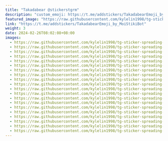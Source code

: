 ```yaml
---
title: "Takadabear @stickerstgrm"
description: "custom_emoji: https://t.me/addstickers/TakadabearEmoji_by_MoiStikiBot"
featured_image: "https://raw.githubusercontent.com/kylelin1998/tg-sticker-spreading-worldwide-images/main/img/37ef8549-db6f-4b8f-8ed2-154371d3ff38.jpg"
link: "https://t.me/addstickers/TakadabearEmoji_by_MoiStikiBot"
weight: 3
date: 2024-02-26T08:02:08+08:00
images:
  - https://raw.githubusercontent.com/kylelin1998/tg-sticker-spreading-worldwide-images/main/img/37ef8549-db6f-4b8f-8ed2-154371d3ff38.jpg
  - https://raw.githubusercontent.com/kylelin1998/tg-sticker-spreading-worldwide-images/main/img/482fcc6e-6c71-4e0f-9b7c-7e542e26f5fa.jpg
  - https://raw.githubusercontent.com/kylelin1998/tg-sticker-spreading-worldwide-images/main/img/1b83f93d-4d6c-4049-b6a2-b21f3d08d8e2.jpg
  - https://raw.githubusercontent.com/kylelin1998/tg-sticker-spreading-worldwide-images/main/img/d466be60-65c1-4d32-87d8-96e2849e5fd7.jpg
  - https://raw.githubusercontent.com/kylelin1998/tg-sticker-spreading-worldwide-images/main/img/6f37b8a3-70f3-4adb-9fd1-4ba123538a0c.jpg
  - https://raw.githubusercontent.com/kylelin1998/tg-sticker-spreading-worldwide-images/main/img/b0d4dc26-4058-4fd7-8afa-8fb72d52185d.jpg
  - https://raw.githubusercontent.com/kylelin1998/tg-sticker-spreading-worldwide-images/main/img/67494485-3a3b-4b5a-b830-b791608dc595.jpg
  - https://raw.githubusercontent.com/kylelin1998/tg-sticker-spreading-worldwide-images/main/img/05236445-695b-430d-9894-a62761a90c2e.jpg
  - https://raw.githubusercontent.com/kylelin1998/tg-sticker-spreading-worldwide-images/main/img/9e15762b-a2c8-485d-9ed7-97dc00e517cb.jpg
  - https://raw.githubusercontent.com/kylelin1998/tg-sticker-spreading-worldwide-images/main/img/7f1551c6-abc2-483e-a2fb-42c2374dadc0.jpg
  - https://raw.githubusercontent.com/kylelin1998/tg-sticker-spreading-worldwide-images/main/img/fe17536b-ffe7-4fc4-b13d-774ffca8fe58.jpg
  - https://raw.githubusercontent.com/kylelin1998/tg-sticker-spreading-worldwide-images/main/img/d0028e3d-4ca6-420c-a626-6f7ecd74204d.jpg
  - https://raw.githubusercontent.com/kylelin1998/tg-sticker-spreading-worldwide-images/main/img/42c0ed2f-5db0-44c4-a58c-0113f936da95.jpg
  - https://raw.githubusercontent.com/kylelin1998/tg-sticker-spreading-worldwide-images/main/img/902dc87b-7b19-4c40-9372-7ba53c13123b.jpg
  - https://raw.githubusercontent.com/kylelin1998/tg-sticker-spreading-worldwide-images/main/img/3ab0d294-8da4-4982-a90d-236a7e927de9.jpg
  - https://raw.githubusercontent.com/kylelin1998/tg-sticker-spreading-worldwide-images/main/img/26277d16-62a7-46fd-b537-730fd2d5f3a0.jpg
  - https://raw.githubusercontent.com/kylelin1998/tg-sticker-spreading-worldwide-images/main/img/584ca659-ddf1-4519-9afd-d3d509fd4554.jpg
  - https://raw.githubusercontent.com/kylelin1998/tg-sticker-spreading-worldwide-images/main/img/85a6c754-a032-4f92-9312-22790ab76d8d.jpg
  - https://raw.githubusercontent.com/kylelin1998/tg-sticker-spreading-worldwide-images/main/img/6f772ec1-7afd-4733-8589-4c4a152e10fc.jpg
  - https://raw.githubusercontent.com/kylelin1998/tg-sticker-spreading-worldwide-images/main/img/a3d168a2-2f44-44a0-94c0-0f8c6992b8e1.jpg
---
```

